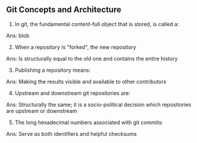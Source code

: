 ## Git Concepts and Architecture

1. In git, the fundamental content-full object that is stored, is called a:

Ans: blob

2. When a repository is "forked", the new repository

Ans: Is structurally equal to the old one and contains the entire history

3. Publishing a repository means:

Ans: Making the results visible and available to other contributors

4. Upstream and downstream git repositories are:

Ans: Structurally the same; it is a socio-political decision which repositories are upstream or downstream

5. The long hexadecimal numbers associated with git commits:

Ans: Serve as both identifiers and helpful checksums
